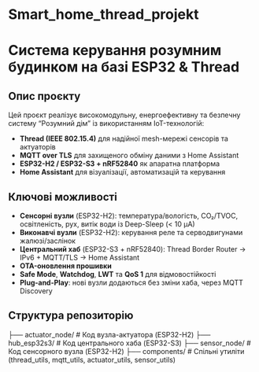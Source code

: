 # Smart_home_thread_projekt
# Система керування розумним будинком на базі ESP32 & Thread

## Опис проєкту  
Цей проєкт реалізує високомодульну, енергоефективну та безпечну систему “Розумний дім” із використанням IoT-технологій:  
- **Thread (IEEE 802.15.4)** для надійної mesh-мережі сенсорів та актуаторів  
- **MQTT over TLS** для захищеного обміну даними з Home Assistant  
- **ESP32-H2 / ESP32-S3 + nRF52840** як апаратна платформа  
- **Home Assistant** для візуалізації, автоматизацій та керування

## Ключові можливості  
- **Сенсорні вузли** (ESP32-H2): температура/вологість, CO₂/TVOC, освітленість, рух, витік води із Deep-Sleep (< 10 µA)  
- **Виконавчі вузли** (ESP32-H2): керування реле та серводвигунами жалюзі/заслінок  
- **Центральний хаб** (ESP32-S3 + nRF52840): Thread Border Router → IPv6 + MQTT/TLS → Home Assistant  
- **OTA-оновлення прошивки**  
- **Safe Mode**, **Watchdog**, **LWT** та **QoS 1** для відмовостійкості  
- **Plug-and-Play**: нові вузли додаються без зміни хаба, через MQTT Discovery

## Структура репозиторію
├── actuator_node/ # Код вузла-актуатора (ESP32-H2)
├── hub_esp32s3/ # Код центрального хаба (ESP32-S3)
├── sensor_node/ # Код сенсорного вузла (ESP32-H2)
├── components/ # Спільні утиліти (thread_utils, mqtt_utils, actuator_utils, sensor_utils)
